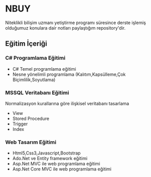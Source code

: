 # NBUY
Niteklikli bilişim uzmanı yetiştirme programı süresince derste işlemiş 
olduğumuz konulara dair notları paylaştığım repository'dir.

## Eğitim İçeriği

### C# Programlama Eğitimi
*  C# Temel programlama eğitimi
*  Nesne yönelimli programlama (Kalıtım,Kapsülleme,Çok Biçimlilik,Soyutlama)

### MSSQL Veritabanı Eğitimi

Normalizasyon kurallarına göre ilişkisel veritabanı tasarlama
* View
* Stored Procedure 
* Trigger
* Index

### Web Tasarım Eğitimi

* Html5,Css3,Javascript,Bootstrap
* Ado.Net ve Entity framework eğitimi
* Asp.Net MVC ile web programlama eğitimi
* Asp.Net Core MVC ile web programlama eğitimi
